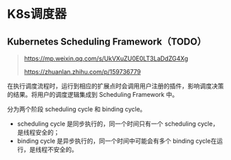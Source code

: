 # K8s调度器

## Kubernetes Scheduling Framework（TODO）

> https://mp.weixin.qq.com/s/UkVXuZU0E0LT3LaDdZG4Xg
>
> https://zhuanlan.zhihu.com/p/159736779

在执行调度流程时，运行到相应的扩展点时会调用用户注册的插件，影响调度决策的结果。将用户的调度逻辑集成到 Scheduling Framework 中。

分为两个阶段 scheduling cycle 和 binding cycle。

- scheduling cycle 是同步执行的，同一个时间只有一个 scheduling cycle，是线程安全的；
- binding cycle 是异步执行的，同一个时间中可能会有多个 binding cycle在运行，是线程不安全的。